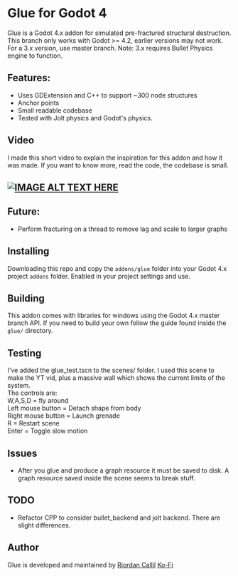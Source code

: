 # Glue for Godot 4
Glue is a Godot 4.x addon for simulated pre-fractured structural destruction. This branch only works with Godot >= 4.2, earlier versions may not work. <br>
For a 3.x version, use master branch. Note: 3.x requires Bullet Physics engine to function.

## Features:
* Uses GDExtension and C++ to support ~300 node structures
* Anchor points
* Small readable codebase
* Tested with Jolt physics and Godot's physics. <br>


## Video
I made this short video to explain the inspiration for this addon and how it was made. If you want to know more, read the code, the codebase is small.

[![IMAGE ALT TEXT HERE](https://img.youtube.com/vi/z3tJwcHUo0o/0.jpg)](https://www.youtube.com/watch?v=z3tJwcHUo0o)
-------



## Future:
* Perform fracturing on a thread to remove lag and scale to larger graphs

## Installing
Downloading this repo and copy the ```addons/glue``` folder into your Godot 4.x project ```addons``` folder. Enabled in your project settings and use.

## Building
This addon comes with libraries for windows using the Godot 4.x master branch API. If you need to build your own follow the guide found inside the ```glue/``` directory.

## Testing
I've added the glue_test.tscn to the scenes/ folder. I used this scene to make the YT vid, plus a massive wall which shows the current limits of the system.
<br>The controls are:
<br>W,A,S,D = fly around
<br>Left mouse button = Detach shape from body
<br>Right mouse button = Launch grenade
<br>R = Restart scene
<br>Enter = Toggle slow motion

## Issues
* After you glue and produce a graph resource it must be saved to disk. A graph resource saved inside the scene seems to break stuff.

## TODO
- Refactor CPP to consider bullet_backend and jolt backend. There are slight differences. 

## Author
Glue is developed and maintained by [Riordan Callil](https://twitter.com/RiordanCallil)
[Ko-Fi](https://ko-fi.com/upakai)